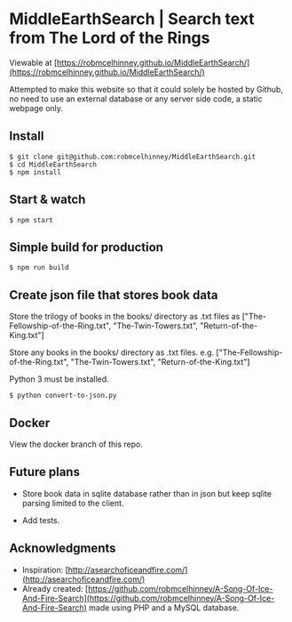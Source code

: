 # MiddleEarthSearch | Search text from The Lord of the Rings
Viewable at [https://robmcelhinney.github.io/MiddleEarthSearch/](https://robmcelhinney.github.io/MiddleEarthSearch/)

Attempted to make this website so that it could solely be hosted by Github, no need to use an external database or any server side code, a static webpage only.

## Install

    $ git clone git@github.com:robmcelhinney/MiddleEarthSearch.git
    $ cd MiddleEarthSearch
    $ npm install

## Start & watch

    $ npm start

## Simple build for production

    $ npm run build

## Create json file that stores book data
Store the trilogy of books in the books/ directory as .txt files as ["The-Fellowship-of-the-Ring.txt", "The-Twin-Towers.txt", "Return-of-the-King.txt"]

Store any books in the books/ directory as .txt files. e.g. ["The-Fellowship-of-the-Ring.txt", "The-Twin-Towers.txt", "Return-of-the-King.txt"]

Python 3 must be installed.

    $ python convert-to-json.py

## Docker
View the docker branch of this repo.

## Future plans
* Store book data in sqlite database rather than in json but keep sqlite parsing limited to the client.

* Add tests.


## Acknowledgments
* Inspiration: [http://asearchoficeandfire.com/](http://asearchoficeandfire.com/)
* Already created: [https://github.com/robmcelhinney/A-Song-Of-Ice-And-Fire-Search](https://github.com/robmcelhinney/A-Song-Of-Ice-And-Fire-Search) made using PHP and a MySQL database.
